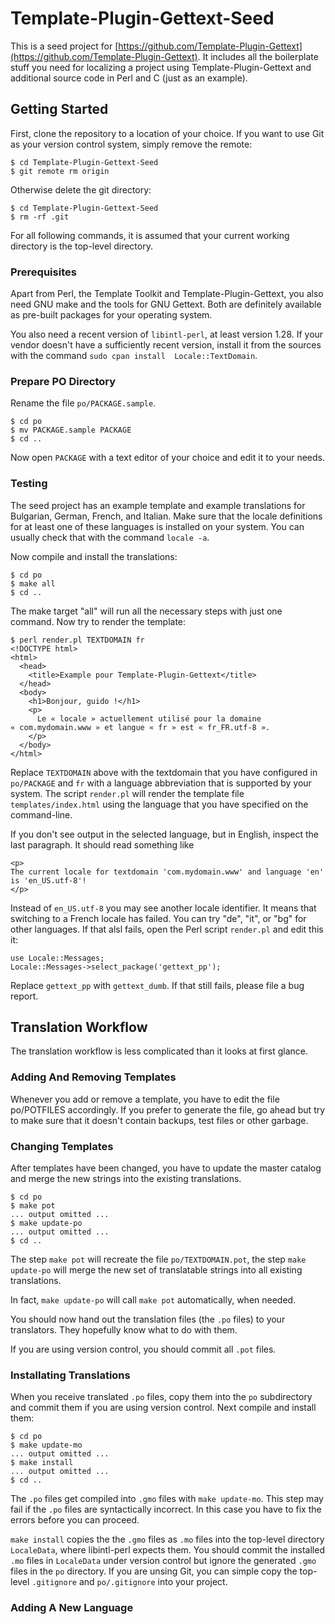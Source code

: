 # Template-Plugin-Gettext-Seed

This is a seed project for [https://github.com/Template-Plugin-Gettext](https://github.com/Template-Plugin-Gettext).  It includes all the boilerplate stuff you need for localizing a project using Template-Plugin-Gettext and additional source code in Perl and C (just as an example).

## Getting Started

First, clone the repository to a location of your choice.  If you want to
use Git as your version control system, simply remove the remote:

```
$ cd Template-Plugin-Gettext-Seed
$ git remote rm origin
```

Otherwise delete the git directory:

```
$ cd Template-Plugin-Gettext-Seed
$ rm -rf .git
```

For all following commands, it is assumed that your current working
directory is the top-level directory.

### Prerequisites

Apart from Perl, the Template Toolkit and Template-Plugin-Gettext, you also
need GNU make and the tools for GNU Gettext.  Both are definitely available
as pre-built packages for your operating system.

You also need a recent version of `libintl-perl`, at least version 
1.28.  If your vendor doesn't have a sufficiently recent version, 
install it from the sources with the command `sudo cpan install 
Locale::TextDomain`.

### Prepare PO Directory

Rename the file `po/PACKAGE.sample`.

```
$ cd po
$ mv PACKAGE.sample PACKAGE
$ cd ..
```

Now open `PACKAGE` with a text editor of your choice and edit it to
your needs.

### Testing

The seed project has an example template and example translations for
Bulgarian, German, French, and Italian.  Make sure that the locale
definitions for at least one of these languages is installed on your
system.  You can usually check that with the command `locale -a`.

Now compile and install the translations:

```
$ cd po
$ make all
$ cd ..
```

The make target "all" will run all the necessary steps with just one command.  Now try to render the template:

```
$ perl render.pl TEXTDOMAIN fr
<!DOCTYPE html>
<html>
  <head>
    <title>Example pour Template-Plugin-Gettext</title> 
  </head>
  <body>
    <h1>Bonjour, guido !</h1>
    <p>
      Le « locale » actuellement utilisé pour la domaine « com.mydomain.www » et langue « fr » est « fr_FR.utf-8 ».
    </p>
  </body>
</html>
```

Replace `TEXTDOMAIN` above with the textdomain that you have
configured in `po/PACKAGE` and `fr` with a language abbreviation
that is supported by your system.  The script `render.pl` will
render the template file `templates/index.html` using the language
that you have specified on the command-line.

If you don't see output in the selected language, but in English,
inspect the last paragraph.  It should read something like

```
<p>
The current locale for textdomain 'com.mydomain.www' and language 'en' is 'en_US.utf-8'!
</p>
```

Instead of `en_US.utf-8` you may see another locale identifier.
It means that switching to a French locale has failed.  You can
try "de", "it", or "bg" for other languages.  If that alsl fails,
open the Perl script `render.pl` and edit this it:

```
use Locale::Messages;
Locale::Messages->select_package('gettext_pp');
```

Replace `gettext_pp` with `gettext_dumb`.  If that still fails,
please file a bug report.

## Translation Workflow

The translation workflow is less complicated than it looks at
first glance.

### Adding And Removing Templates

Whenever you add or remove a template, you have to edit the file
po/POTFILES accordingly.  If you prefer to generate the file, go
ahead but try to make sure that it doesn't contain backups, test
files or other garbage.

### Changing Templates

After templates have been changed, you have to update the master
catalog and merge the new strings into the existing translations.

```
$ cd po
$ make pot
... output omitted ...
$ make update-po
... output omitted ...
$ cd ..
```

The step `make pot` will recreate the file `po/TEXTDOMAIN.pot`,
the step `make update-po` will merge the new set of translatable
strings into all existing translations.

In fact, `make update-po` will call `make pot` automatically, when
needed.

You should now hand out the translation files (the `.po` files) to
your translators.  They hopefully know what to do with them.

If you are using version control, you should commit all `.pot`
files.

### Installating Translations

When you receive translated `.po` files, copy them into the `po`
subdirectory and commit them if you are using version control. 
Next compile and install them:

```
$ cd po
$ make update-mo
... output omitted ...
$ make install
... output omitted ...
$ cd ..
```

The `.po` files get compiled into `.gmo` files with 
`make update-mo`.  This step may fail if the `.po` files are 
syntactically incorrect.  In this case you have to fix the errors
before you can proceed.

`make install` copies the the `.gmo` files as `.mo` files into the 
top-level directory `LocaleData`, where libintl-perl expects them.
You should commit the installed `.mo` files in `LocaleData` under
version control but ignore the generated `.gmo` files in the
`po` directory.  If you are unsing Git, you can simple copy the
top-level `.gitignore` and `po/.gitignore` into your project.

### Adding A New Language


